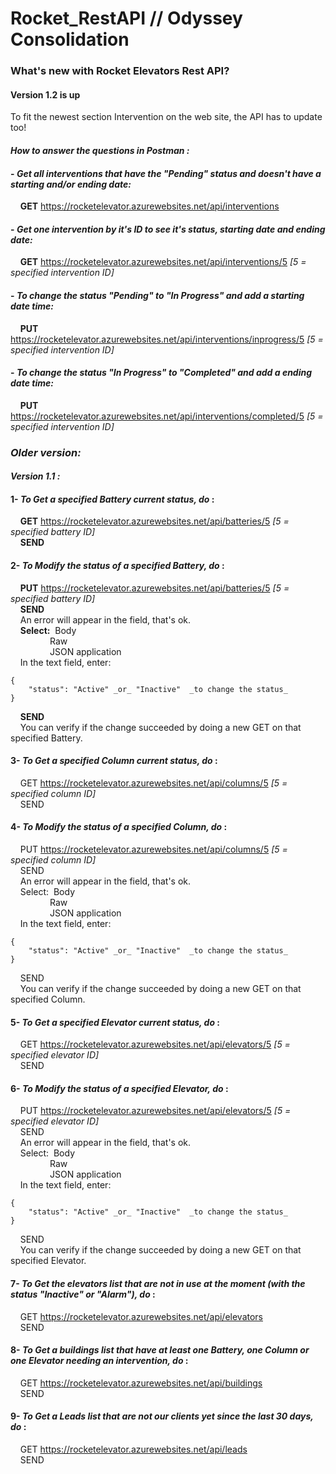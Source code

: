 # Rocket_RestAPI  // Odyssey Consolidation

### What's new with Rocket Elevators Rest API?

#### Version 1.2 is up

To fit the newest section Intervention on the web site, the API has to update too!

#### *How to answer the questions in Postman :*

#### - *Get all interventions that have the "Pending" status and doesn't have a starting and/or ending date:*
&nbsp;&nbsp;&nbsp;&nbsp;**GET** https://rocketelevator.azurewebsites.net/api/interventions

#### - *Get one intervention by it's ID to see it's status, starting date and ending date:*
&nbsp;&nbsp;&nbsp;&nbsp;**GET** https://rocketelevator.azurewebsites.net/api/interventions/5    _[5 = specified intervention ID]_

#### - *To change the status "Pending" to "In Progress" and add a starting date time:*
&nbsp;&nbsp;&nbsp;&nbsp;**PUT** https://rocketelevator.azurewebsites.net/api/interventions/inprogress/5    _[5 = specified intervention ID]_

#### - *To change the status "In Progress" to "Completed" and add a ending date time:*
&nbsp;&nbsp;&nbsp;&nbsp;**PUT** https://rocketelevator.azurewebsites.net/api/interventions/completed/5    _[5 = specified intervention ID]_


### *Older version:*

#### *Version 1.1 :* 

#### 1- *To Get a specified Battery current status, do* : </br>
&nbsp;&nbsp;&nbsp;&nbsp;**GET** https://rocketelevator.azurewebsites.net/api/batteries/5		_[5 = specified battery ID]_ </br>
&nbsp;&nbsp;&nbsp;&nbsp;**SEND**
  
#### 2- *To Modify the status of a specified Battery, do* : </br>
&nbsp;&nbsp;&nbsp;&nbsp;**PUT** https://rocketelevator.azurewebsites.net/api/batteries/5		_[5 = specified battery ID]_ </br>
&nbsp;&nbsp;&nbsp;&nbsp;**SEND** </br>
&nbsp;&nbsp;&nbsp;&nbsp;An error will appear in the field, that's ok. </br>
&nbsp;&nbsp;&nbsp;&nbsp;**Select:**	&nbsp;Body </br>
&nbsp;&nbsp;&nbsp;&nbsp;&nbsp;&nbsp;&nbsp;&nbsp;&nbsp;&nbsp;&nbsp;&nbsp;&nbsp;&nbsp;&nbsp;&nbsp;Raw </br>
&nbsp;&nbsp;&nbsp;&nbsp;&nbsp;&nbsp;&nbsp;&nbsp;&nbsp;&nbsp;&nbsp;&nbsp;&nbsp;&nbsp;&nbsp;&nbsp;JSON application </br>
&nbsp;&nbsp;&nbsp;&nbsp;In the text field, enter: </br>
```
{
	"status": "Active" _or_ "Inactive"  _to change the status_ 
} 
```
&nbsp;&nbsp;&nbsp;&nbsp;**SEND** </br>
&nbsp;&nbsp;&nbsp;&nbsp;You can verify if the change succeeded by doing a new GET on that specified Battery. 

#### 3- *To Get a specified Column current status, do* : </br>
&nbsp;&nbsp;&nbsp;&nbsp;GET https://rocketelevator.azurewebsites.net/api/columns/5  _[5 = specified column ID]_ </br>
&nbsp;&nbsp;&nbsp;&nbsp;SEND 
  
#### 4- *To Modify the status of a specified Column, do* : </br>
&nbsp;&nbsp;&nbsp;&nbsp;PUT https://rocketelevator.azurewebsites.net/api/columns/5  _[5 = specified column ID]_ </br>
&nbsp;&nbsp;&nbsp;&nbsp;SEND </br>
&nbsp;&nbsp;&nbsp;&nbsp;An error will appear in the field, that's ok. </br>
&nbsp;&nbsp;&nbsp;&nbsp;Select:	&nbsp;Body </br>
&nbsp;&nbsp;&nbsp;&nbsp;&nbsp;&nbsp;&nbsp;&nbsp;&nbsp;&nbsp;&nbsp;&nbsp;&nbsp;&nbsp;&nbsp;&nbsp;Raw </br>
&nbsp;&nbsp;&nbsp;&nbsp;&nbsp;&nbsp;&nbsp;&nbsp;&nbsp;&nbsp;&nbsp;&nbsp;&nbsp;&nbsp;&nbsp;&nbsp;JSON application </br>
&nbsp;&nbsp;&nbsp;&nbsp;In the text field, enter: </br>
```
{ 
	"status": "Active" _or_ "Inactive"  _to change the status_ 
} 
```
&nbsp;&nbsp;&nbsp;&nbsp;SEND </br>
&nbsp;&nbsp;&nbsp;&nbsp;You can verify if the change succeeded by doing a new GET on that specified Column. 

#### 5- *To Get a specified Elevator current status, do* : </br>
&nbsp;&nbsp;&nbsp;&nbsp;GET https://rocketelevator.azurewebsites.net/api/elevators/5  _[5 = specified elevator ID]_ </br>
&nbsp;&nbsp;&nbsp;&nbsp;SEND
  
#### 6- *To Modify the status of a specified Elevator, do* : </br>
&nbsp;&nbsp;&nbsp;&nbsp;PUT https://rocketelevator.azurewebsites.net/api/elevators/5  _[5 = specified elevator ID]_ </br>
&nbsp;&nbsp;&nbsp;&nbsp;SEND </br>
&nbsp;&nbsp;&nbsp;&nbsp;An error will appear in the field, that's ok. </br>
&nbsp;&nbsp;&nbsp;&nbsp;Select:	&nbsp;Body </br>
&nbsp;&nbsp;&nbsp;&nbsp;&nbsp;&nbsp;&nbsp;&nbsp;&nbsp;&nbsp;&nbsp;&nbsp;&nbsp;&nbsp;&nbsp;&nbsp;Raw </br>
&nbsp;&nbsp;&nbsp;&nbsp;&nbsp;&nbsp;&nbsp;&nbsp;&nbsp;&nbsp;&nbsp;&nbsp;&nbsp;&nbsp;&nbsp;&nbsp;JSON application </br>
&nbsp;&nbsp;&nbsp;&nbsp;In the text field, enter: </br>
```
{ 
	"status": "Active" _or_ "Inactive"  _to change the status_ 
} 
```
&nbsp;&nbsp;&nbsp;&nbsp;SEND </br>
&nbsp;&nbsp;&nbsp;&nbsp;You can verify if the change succeeded by doing a new GET on that specified Elevator.

#### 7- *To Get the elevators list that are not in use at the moment (with the status "Inactive" or "Alarm"), do* : </br>
&nbsp;&nbsp;&nbsp;&nbsp;GET https://rocketelevator.azurewebsites.net/api/elevators </br>
&nbsp;&nbsp;&nbsp;&nbsp;SEND 
	
#### 8- *To Get a buildings list that have at least one Battery, one Column or one Elevator needing an intervention, do* : </br>
&nbsp;&nbsp;&nbsp;&nbsp;GET https://rocketelevator.azurewebsites.net/api/buildings </br>
&nbsp;&nbsp;&nbsp;&nbsp;SEND
	
#### 9- *To Get a Leads list that are not our clients yet since the last 30 days, do* : </br>
&nbsp;&nbsp;&nbsp;&nbsp;GET https://rocketelevator.azurewebsites.net/api/leads </br>
&nbsp;&nbsp;&nbsp;&nbsp;SEND 
	
